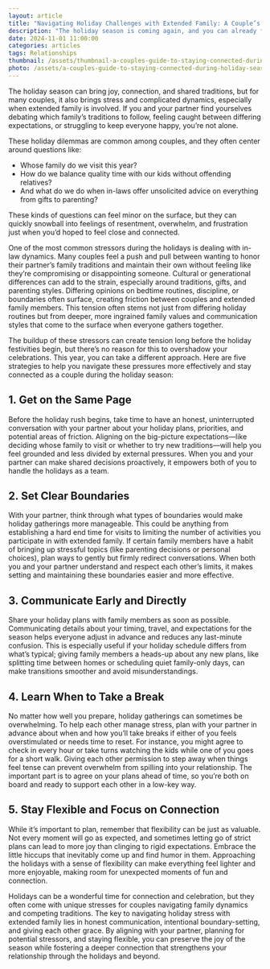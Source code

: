 ```yaml
---
layout: article
title: "Navigating Holiday Challenges with Extended Family: A Couple’s Guide to Staying Connected During Holiday Season"
description: "The holiday season is coming again, and you can already feel the tension building. Navigating the complexities of in-laws and juggling differing family expectations can make this time of year feel more stressful than joyful. If you find yourselves at odds with your partner over holiday plans or family dynamics, you’re not alone. Read on to discover effective strategies to help you and your partner navigate holiday challenges together, allowing you to prioritize what really matters—creating lasting experiences and wonderful memories during this special season."
date: 2024-11-01 11:00:00
categories: articles
tags: Relationships
thumbnail: /assets/thumbnail-a-couples-guide-to-staying-connected-during-holiday-season.jpg
photo: /assets/a-couples-guide-to-staying-connected-during-holiday-season.jpg
---
```


The holiday season can bring joy, connection, and shared traditions, but for many couples, it also brings stress and complicated dynamics, especially when extended family is involved. If you and your partner find yourselves debating which family’s traditions to follow, feeling caught between differing expectations, or struggling to keep everyone happy, you’re not alone.

These holiday dilemmas are common among couples, and they often center around questions like:  
- Whose family do we visit this year?  
- How do we balance quality time with our kids without offending relatives?  
- And what do we do when in-laws offer unsolicited advice on everything from gifts to parenting?  

These kinds of questions can feel minor on the surface, but they can quickly snowball into feelings of resentment, overwhelm, and frustration just when you’d hoped to feel close and connected.

One of the most common stressors during the holidays is dealing with in-law dynamics. Many couples feel a push and pull between wanting to honor their partner’s family traditions and maintain their own without feeling like they’re compromising or disappointing someone. Cultural or generational differences can add to the strain, especially around traditions, gifts, and parenting styles. Differing opinions on bedtime routines, discipline, or boundaries often surface, creating friction between couples and extended family members. This tension often stems not just from differing holiday routines but from deeper, more ingrained family values and communication styles that come to the surface when everyone gathers together.

The buildup of these stressors can create tension long before the holiday festivities begin, but there’s no reason for this to overshadow your celebrations. This year, you can take a different approach. Here are five strategies to help you navigate these pressures more effectively and stay connected as a couple during the holiday season:

1.&nbsp;Get on the Same Page
--------
Before the holiday rush begins, take time to have an honest, uninterrupted conversation with your partner about your holiday plans, priorities, and potential areas of friction. Aligning on the big-picture expectations—like deciding whose family to visit or whether to try new traditions—will help you feel grounded and less divided by external pressures. When you and your partner can make shared decisions proactively, it empowers both of you to handle the holidays as a team.

2.&nbsp;Set Clear Boundaries
--------
With your partner, think through what types of boundaries would make holiday gatherings more manageable. This could be anything from establishing a hard end time for visits to limiting the number of activities you participate in with extended family. If certain family members have a habit of bringing up stressful topics (like parenting decisions or personal choices), plan ways to gently but firmly redirect conversations. When both you and your partner understand and respect each other’s limits, it makes setting and maintaining these boundaries easier and more effective.

3.&nbsp;Communicate Early and Directly
--------
Share your holiday plans with family members as soon as possible. Communicating details about your timing, travel, and expectations for the season helps everyone adjust in advance and reduces any last-minute confusion. This is especially useful if your holiday schedule differs from what’s typical; giving family members a heads-up about any new plans, like splitting time between homes or scheduling quiet family-only days, can make transitions smoother and avoid misunderstandings.

4.&nbsp;Learn When to Take a Break
--------
No matter how well you prepare, holiday gatherings can sometimes be overwhelming. To help each other manage stress, plan with your partner in advance about when and how you’ll take breaks if either of you feels overstimulated or needs time to reset. For instance, you might agree to check in every hour or take turns watching the kids while one of you goes for a short walk. Giving each other permission to step away when things feel tense can prevent overwhelm from spilling into your relationship. The important part is to agree on your plans ahead of time, so you’re both on board and ready to support each other in a low-key way.

5.&nbsp;Stay Flexible and Focus on Connection
--------
While it’s important to plan, remember that flexibility can be just as valuable. Not every moment will go as expected, and sometimes letting go of strict plans can lead to more joy than clinging to rigid expectations. Embrace the little hiccups that inevitably come up and find humor in them. Approaching the holidays with a sense of flexibility can make everything feel lighter and more enjoyable, making room for unexpected moments of fun and connection.

Holidays can be a wonderful time for connection and celebration, but they often come with unique stresses for couples navigating family dynamics and competing traditions. The key to navigating holiday stress with extended family lies in honest communication, intentional boundary-setting, and giving each other grace. By aligning with your partner, planning for potential stressors, and staying flexible, you can preserve the joy of the season while fostering a deeper connection that strengthens your relationship through the holidays and beyond.
